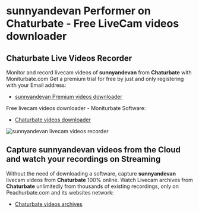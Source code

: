 # sunnyandevan Performer on Chaturbate - Free LiveCam videos downloader

## Chaturbate Live Videos Recorder

Monitor and record livecam videos of **sunnyandevan** from **Chaturbate** with Moniturbate.com
Get a premium trial for free by just and only registering with your Email address:
* [sunnyandevan Premium videos downloader](https://moniturbate.com/request-demo-licence-key.html)

Free livecam videos downloader - Moniturbate Software:
* [Chaturbate videos downloader](https://moniturbate.com/moniturbate-download-software.html)

![sunnyandevan livecam videos recorder](https://peachurnet.com/templates/moniturbate-software.png)


## Capture sunnyandevan videos from the Cloud and watch your recordings on Streaming

Without the need of downloading a software, capture **sunnyandevan** livecam videos from **Chaturbate** 100% online.
Watch Livecam archives from **Chaturbate** unlimitedly from thousands of existing recordings, only on Peachurbate.com and its websites network:
* [Chaturbate videos archives](https://peachurnet.com/)